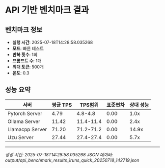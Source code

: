# API 기반 벤치마크 결과

## 벤치마크 정보
- **실행 시간**: 2025-07-18T14:28:58.035268
- **모드**: 빠른 테스트
- **반복 횟수**: 1회
- **프롬프트 수**: 1개
- **최대 토큰**: 500개
- **온도**: 0.3

## 성능 요약

| 서버 | 평균 TPS | TPS범위 | 표준편차 | 상대 성능 |
|------|----------|----------|----------|----------|
| Pytorch Server | 4.79 | 4.8-4.8 | 0.00 | 1.0x |
| Ollama Server | 11.42 | 11.4-11.4 | 0.00 | 2.4x |
| Llamacpp Server | 71.20 | 71.2-71.2 | 0.00 | 14.9x |
| Uzu Server | 27.44 | 27.4-27.4 | 0.00 | 5.7x |

---

*생성 시간: 2025-07-18T14:28:58.035268*
*JSON 데이터: output/api_benchmark_results_1runs_quick_20250718_142719.json*
